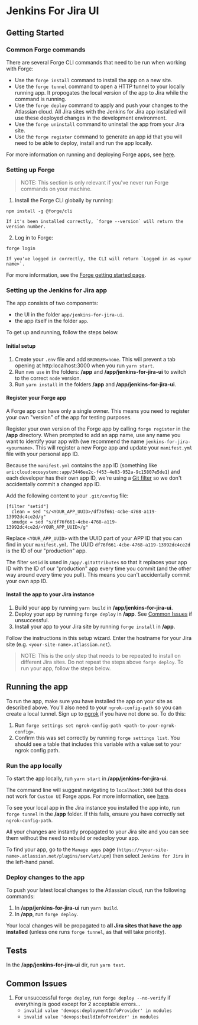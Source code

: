 # Jenkins For Jira UI

## Getting Started

### Common Forge commands
There are several Forge CLI commands that need to be run when working with Forge:

- Use the `forge install` command to install the app on a new site.
- Use the `forge tunnel` command to open a HTTP tunnel to your locally running app. It propogates the local version of the app to Jira while the command is running.
- Use the `forge deploy` command to apply and push your changes to the Atlassian cloud. All Jira sites with the Jenkins for Jira app installed will use these deployed changes in the development environment.
- Use the `forge uninstall` command to uninstall the app from your Jira site.
- Use the `forge register` command to generate an app id that you will need to be able to deploy, install and run the app locally.

For more information on running and deploying Forge apps, see [here](https://developer.atlassian.com/platform/forge/build-a-hello-world-app-in-jira/#deploy-app-changes).

### Setting up Forge

> NOTE: This section is only relevant if you've never run Forge commands on your machine.

1. Install the Forge CLI globally by running:
```
npm install -g @forge/cli
```

    If it's been installed correctly, `forge --version` will return the version number.

2. Log in to Forge:
```
forge login
```

    If you've logged in correctly, the CLI will return `Logged in as <your name>`.

For more information, see the [Forge getting started page](https://developer.atlassian.com/platform/forge/getting-started/).

### Setting up the Jenkins for Jira app

The app consists of two components:

* the UI in the folder `app/jenkins-for-jira-ui`.
* the app itself in the folder `app`.

To get up and running, follow the steps below.

#### Initial setup

1. Create your `.env` file and add `BROWSER=none`. This will prevent a tab opening at http:localhost:3000 when you run `yarn start`.
2. Run `nvm use` in the folders: **/app** and **/app/jenkins-for-jira-ui** to switch to the correct `node` version.
3. Run `yarn install` in the folders **/app** and **/app/jenkins-for-jira-ui**.

#### Register your Forge app

A Forge app can have only a single owner. This means you need to register your own "version" of the app for testing purposes.

Register your own version of the Forge app by calling `forge register` in the **/app** directory. When prompted to add an app name, use any name you want to identify your app with (we recommend the name `jenkins-for-jira-<yourname>`. This will register a new Forge app and update your `manifest.yml` file with your personal app ID.

Because the `manifest.yml` contains the app ID (something like `ari:cloud:ecosystem::app/3446ee2c-f453-4e83-952a-9c15807e5de1`) and each developer has their own app ID, we're using a [Git filter](https://bignerdranch.com/blog/git-smudge-and-clean-filters-making-changes-so-you-dont-have-to/) so we don't accidentally commit a changed app ID.

Add the following content to your `.git/config` file:

```
[filter "setid"]
  clean = sed "s/<YOUR_APP_UUID>/df76f661-4cbe-4768-a119-13992dc4ce2d/g"
  smudge = sed "s/df76f661-4cbe-4768-a119-13992dc4ce2d/<YOUR_APP_UUID>/g"
```

Replace `<YOUR_APP_UUID>` with the UUID part of your APP ID that you can find in your `manifest.yml`. The UUID `df76f661-4cbe-4768-a119-13992dc4ce2d` is the ID of our "production" app.

The filter `setid` is used in `/app/.gitattributes` so that it replaces your app ID with the ID of our "production" app every time you commit (and the other way around every time you pull). This means you can't accidentally commit your own app ID.

#### Install the app to your Jira instance

1. Build your app by running `yarn build` in **/app/jenkins-for-jira-ui**.
2. Deploy your app by running `forge deploy` in **/app**. See [Common Issues](#common-issues) if unsuccessful.
3. Install your app to your Jira site by running `forge install` in **/app**.

Follow the instructions in this setup wizard. Enter the hostname for your Jira site (e.g. `<your-site-name>.atlassian.net`).

> NOTE: This is the *only* step that needs to be repeated to install on different Jira sites. Do not repeat the steps above `forge deploy`. To run your app, follow the steps below.

## Running the app
To run the app, make sure you have installed the app on your site as described above. You'll also need to your `ngrok-config-path` so you can create a local tunnel. Sign up to [ngrok](https://ngrok.com/) if you have not done so. To do this:
1. Run `forge settings set ngrok-config-path <path-to-your-ngrok-config>`.
2. Confirm this was set correctly by running `forge settings list`. You should see a table that includes this variable with a value set to your ngrok config path.

### Run the app locally

To start the app locally, run `yarn start` in **/app/jenkins-for-jira-ui**.

The command line will suggest navigating to `localhost:3000` but this does not work for `Custom UI` Forge apps. For more information, see [here](https://community.developer.atlassian.com/t/forge-tunneling-customui-with-ui-resolver-error-cannot-read-property-callbridge-of-undefined/47010/3).

To see your local app in the Jira instance you installed the app into, run `forge tunnel` in the **/app** folder. If this fails, ensure you have correctly set `ngrok-config-path`. 

All your changes are instantly propagated to your Jira site and you can see them without the need to rebuild or redeploy your app.

To find your app, go to the `Manage apps` page (`https://<your-site-name>.atlassian.net/plugins/servlet/upm`) then select `Jenkins for Jira` in the left-hand panel.

### Deploy changes to the app

To push your latest local changes to the Atlassian cloud, run the following commands:

1. In **/app/jenkins-for-jira-ui** run `yarn build`.
2. In **/app**, run `forge deploy`.

Your local changes will be propagated to **all Jira sites that have the app installed** (unless one runs `forge tunnel`, as that will take priority).


## Tests

In the **/app/jenkins-for-jira-ui** dir, run `yarn test`.

## Common Issues

1. For unsuccessful `forge deploy`, run `forge deploy --no-verify` if everything is good except for 2 acceptable errors...
     - `invalid value 'devops:deploymentInfoProvider' in modules`
     - `invalid value 'devops:buildInfoProvider' in modules` 
    